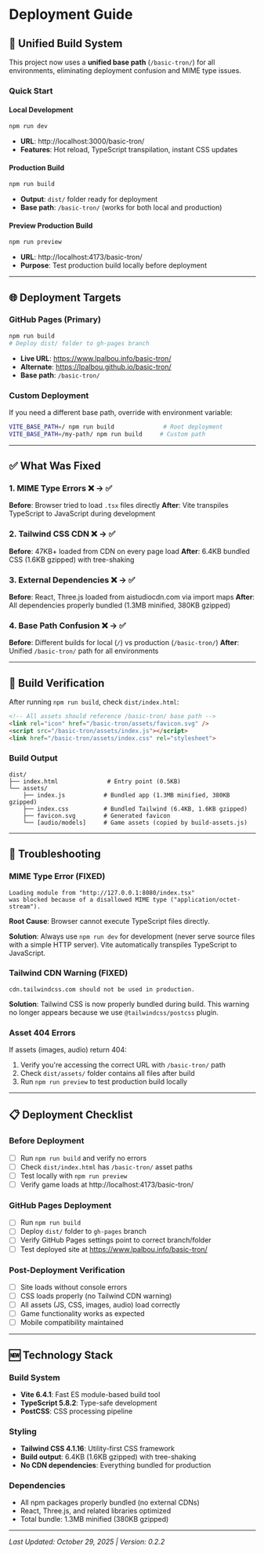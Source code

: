 # Deployment Guide

## 🚀 **Unified Build System**

This project now uses a **unified base path** (`/basic-tron/`) for all environments, eliminating deployment confusion and MIME type issues.

### **Quick Start**

#### **Local Development**
```bash
npm run dev
```
- **URL**: http://localhost:3000/basic-tron/
- **Features**: Hot reload, TypeScript transpilation, instant CSS updates

#### **Production Build**
```bash
npm run build
```
- **Output**: `dist/` folder ready for deployment
- **Base path**: `/basic-tron/` (works for both local and production)

#### **Preview Production Build**
```bash
npm run preview
```
- **URL**: http://localhost:4173/basic-tron/
- **Purpose**: Test production build locally before deployment

---

## 🌐 **Deployment Targets**

### **GitHub Pages** (Primary)
```bash
npm run build
# Deploy dist/ folder to gh-pages branch
```
- **Live URL**: https://www.lpalbou.info/basic-tron/
- **Alternate**: https://lpalbou.github.io/basic-tron/
- **Base path**: `/basic-tron/`

### **Custom Deployment**
If you need a different base path, override with environment variable:
```bash
VITE_BASE_PATH=/ npm run build              # Root deployment
VITE_BASE_PATH=/my-path/ npm run build     # Custom path
```

---

## ✅ **What Was Fixed**

### **1. MIME Type Errors** ❌ → ✅
**Before**: Browser tried to load `.tsx` files directly
**After**: Vite transpiles TypeScript to JavaScript during development

### **2. Tailwind CSS CDN** ❌ → ✅
**Before**: 47KB+ loaded from CDN on every page load
**After**: 6.4KB bundled CSS (1.6KB gzipped) with tree-shaking

### **3. External Dependencies** ❌ → ✅
**Before**: React, Three.js loaded from aistudiocdn.com via import maps
**After**: All dependencies properly bundled (1.3MB minified, 380KB gzipped)

### **4. Base Path Confusion** ❌ → ✅
**Before**: Different builds for local (`/`) vs production (`/basic-tron/`)
**After**: Unified `/basic-tron/` path for all environments

---

## 🔧 **Build Verification**

After running `npm run build`, check `dist/index.html`:
```html
<!-- All assets should reference /basic-tron/ base path -->
<link rel="icon" href="/basic-tron/assets/favicon.svg" />
<script src="/basic-tron/assets/index.js"></script>
<link href="/basic-tron/assets/index.css" rel="stylesheet">
```

### **Build Output**
```
dist/
├── index.html              # Entry point (0.5KB)
└── assets/
    ├── index.js           # Bundled app (1.3MB minified, 380KB gzipped)
    ├── index.css          # Bundled Tailwind (6.4KB, 1.6KB gzipped)
    ├── favicon.svg        # Generated favicon
    └── [audio/models]     # Game assets (copied by build-assets.js)
```

---

## 🐛 **Troubleshooting**

### **MIME Type Error (FIXED)**
```
Loading module from "http://127.0.0.1:8080/index.tsx"
was blocked because of a disallowed MIME type ("application/octet-stream").
```

**Root Cause**: Browser cannot execute TypeScript files directly.

**Solution**: Always use `npm run dev` for development (never serve source files with a simple HTTP server). Vite automatically transpiles TypeScript to JavaScript.

### **Tailwind CDN Warning (FIXED)**
```
cdn.tailwindcss.com should not be used in production.
```

**Solution**: Tailwind CSS is now properly bundled during build. This warning no longer appears because we use `@tailwindcss/postcss` plugin.

### **Asset 404 Errors**
If assets (images, audio) return 404:
1. Verify you're accessing the correct URL with `/basic-tron/` path
2. Check `dist/assets/` folder contains all files after build
3. Run `npm run preview` to test production build locally

---

## 📋 **Deployment Checklist**

### **Before Deployment**
- [ ] Run `npm run build` and verify no errors
- [ ] Check `dist/index.html` has `/basic-tron/` asset paths
- [ ] Test locally with `npm run preview`
- [ ] Verify game loads at http://localhost:4173/basic-tron/

### **GitHub Pages Deployment**
- [ ] Run `npm run build`
- [ ] Deploy `dist/` folder to `gh-pages` branch
- [ ] Verify GitHub Pages settings point to correct branch/folder
- [ ] Test deployed site at https://www.lpalbou.info/basic-tron/

### **Post-Deployment Verification**
- [ ] Site loads without console errors
- [ ] CSS loads properly (no Tailwind CDN warning)
- [ ] All assets (JS, CSS, images, audio) load correctly
- [ ] Game functionality works as expected
- [ ] Mobile compatibility maintained

---

## 🆕 **Technology Stack**

### **Build System**
- **Vite 6.4.1**: Fast ES module-based build tool
- **TypeScript 5.8.2**: Type-safe development
- **PostCSS**: CSS processing pipeline

### **Styling**
- **Tailwind CSS 4.1.16**: Utility-first CSS framework
- **Build output**: 6.4KB (1.6KB gzipped) with tree-shaking
- **No CDN dependencies**: Everything bundled for production

### **Dependencies**
- All npm packages properly bundled (no external CDNs)
- React, Three.js, and related libraries optimized
- Total bundle: 1.3MB minified (380KB gzipped)

---

*Last Updated: October 29, 2025 | Version: 0.2.2*
